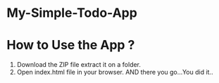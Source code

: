 # My-Simple-Todo-App
# How to Use the App ?
1. Download the ZIP file extract it on a folder.
2. Open index.html file in your browser.
AND there you go...You did it..
